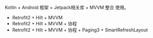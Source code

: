 Kotlin + Android 框架 + Jetpack相关库 + MVVM 整合 使用。

* Retrofit2 + Hilt + MVVM
* Retrofit2 + Hilt + MVVM + 协程
* Retrofit2 + Hilt + MVVM + 协程 + Paging3 + SmartRefreshLayout
